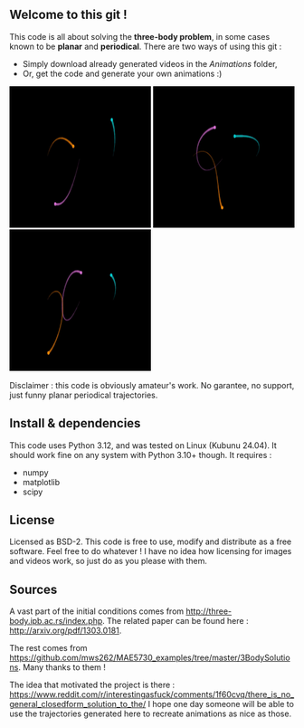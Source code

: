 ## Welcome to this git !
This code is all about solving the **three-body problem**, in some cases known to be **planar** and **periodical**. There are two ways of using this git :
 - Simply download already generated videos in the *Animations* folder,
 - Or, get the code and generate your own animations :)

<img src="https://github.com/nnniels/TriBody/blob/main/Exemple_8.gif" width="250" height="250"/> <img src="https://github.com/nnniels/TriBody/blob/main/Exemple_Moth_I.gif" width="250" height="250"/> <img src="https://github.com/nnniels/TriBody/blob/main/Exemple_Butterfly_II.gif" width="250" height="250"/>

Disclaimer : this code is obviously amateur's work. No garantee, no support, just funny planar periodical trajectories.

## Install & dependencies
This code uses Python 3.12, and was tested on Linux (Kubunu 24.04). It should work fine on any system with Python 3.10+ though.
It requires :
 - numpy
 - matplotlib
 - scipy

## License

Licensed as BSD-2.
This code is free to use, modify and distribute as a free software. Feel free to do whatever !
I have no idea how licensing for images and videos work, so just do as you please with them.

## Sources

A vast part of the initial conditions comes from http://three-body.ipb.ac.rs/index.php.
The related paper can be found here : http://arxiv.org/pdf/1303.0181.

The rest comes from https://github.com/mws262/MAE5730_examples/tree/master/3BodySolutions.
Many thanks to them !

The idea that motivated the project is there : https://www.reddit.com/r/interestingasfuck/comments/1f60cvq/there_is_no_general_closedform_solution_to_the/
I hope one day someone will be able to use the trajectories generated here to recreate animations as nice as those.
